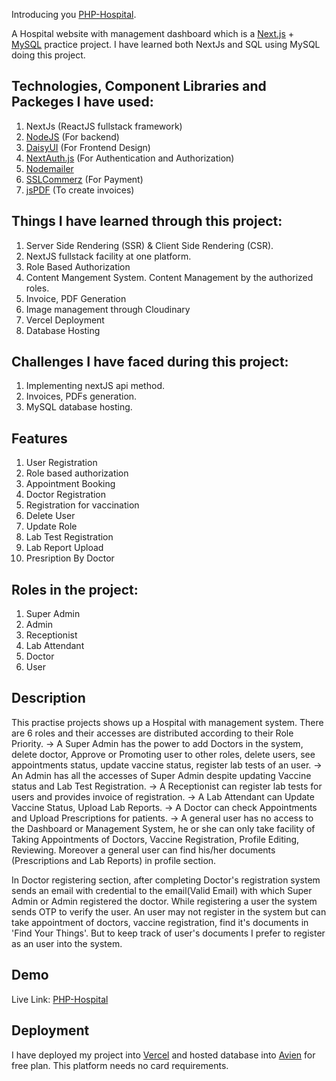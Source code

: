Introducing you [PHP-Hospital](https://php-hospital-dev.vercel.app/).

A Hospital website with management dashboard which is a [Next.js](https://nextjs.org/) + [MySQL](https://www.mysql.com/) practice project. I have learned both NextJs and SQL using MySQL doing this project.

## Technologies, Component Libraries and Packeges I have used:
1. NextJs (ReactJS fullstack framework)
2. [NodeJS](https://nodejs.org/en) (For backend)
3. [DaisyUI](https://daisyui.com/) (For Frontend Design)
4. [NextAuth.js](https://next-auth.js.org/) (For Authentication and Authorization)
5. [Nodemailer](https://nodemailer.com/)
6. [SSLCommerz](https://sslcommerz.com/) (For Payment)
7. [jsPDF](http://raw.githack.com/MrRio/jsPDF/master/docs/index.html) (To create invoices)

## Things I have learned through this project:
1. Server Side Rendering (SSR) & Client Side Rendering (CSR).
2. NextJS fullstack facility at one platform.
3. Role Based Authorization
4. Content Mangement System. Content Management by the authorized roles.
5. Invoice, PDF Generation
6. Image management through Cloudinary
7. Vercel Deployment
8. Database Hosting

## Challenges I have faced during this project:
1. Implementing nextJS api method.
2. Invoices, PDFs generation.
3. MySQL database hosting.

## Features
1. User Registration
2. Role based authorization
3. Appointment Booking
4. Doctor Registration
5. Registration for vaccination
6. Delete User
7. Update Role
9. Lab Test Registration
10. Lab Report Upload
11. Presription By Doctor

## Roles in the project:
1. Super Admin
2. Admin
3. Receptionist
4. Lab Attendant
5. Doctor
6. User

## Description
This practise projects shows up a Hospital with management system. There are 6 roles and their accesses are distributed according to their Role Priority. 
-> A Super Admin has the power to add Doctors in the system, delete doctor, Approve or Promoting user to other roles, delete users, see appointments status, update vaccine status, register lab tests of an user.
-> An Admin has all the accesses of Super Admin despite updating Vaccine status and Lab Test Registration.
-> A Receptionist can register lab tests for users and provides invoice of registration.
-> A Lab Attendant can Update Vaccine Status, Upload Lab Reports.
-> A Doctor can check Appointments and Upload Prescriptions for patients.
-> A general user has no access to the Dashboard or Management System, he or she can only take facility of Taking Appointments of Doctors, Vaccine Registration, Profile Editing, Reviewing. Moreover a general user can find his/her documents (Prescriptions and Lab Reports) in profile section.

In Doctor registering section, after completing Doctor's registration system sends an email with credential to the email(Valid Email) with which Super Admin or Admin registered the doctor.
While registering a user the system sends OTP to verify the user.
An user may not register in the system but can take appointment of doctors, vaccine registration, find it's documents in 'Find Your Things'. But to keep track of user's documents I prefer to register as an user into the system.

## Demo
Live Link: [PHP-Hospital](https://php-hospital-dev.vercel.app/)

## Deployment
I have deployed my project into [Vercel](https://vercel.com/) and hosted database into [Avien](https://aiven.io/) for free plan. This platform needs no card requirements.